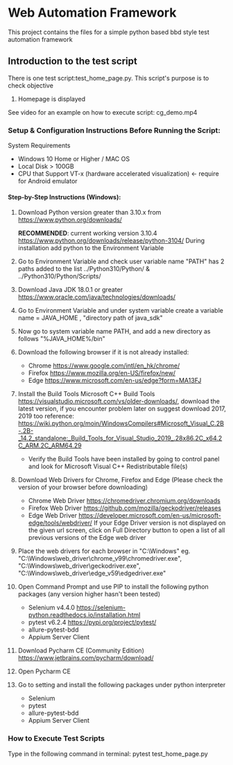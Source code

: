 # Web Automation Framework

This project contains the files for a simple python based bbd style test automation framework

## Introduction to the test script
There is one test script:test_home_page.py. This script's purpose is to check objective
1. Homepage is displayed

See video for an example on how to execute script: cg_demo.mp4

### Setup & Configuration Instructions Before Running the Script:

System Requirements
- Windows 10 Home or Higher / MAC OS 
- Local Disk > 100GB
- CPU that Support VT-x (hardware accelerated visualization) <- require for Android emulator

#### Step-by-Step Instructions (Windows):
1. Download Python version greater than 3.10.x from https://www.python.org/downloads/

    **RECOMMENDED**: current working version 3.10.4 https://www.python.org/downloads/release/python-3104/
    During installation add python to the Environment Variable

2. Go to Environment Variable and check user variable name "PATH" has 2 paths added to the list 
    ../Python310/Python/ & ../Python310/Python/Scripts/
3. Download Java JDK 18.0.1 or greater https://www.oracle.com/java/technologies/downloads/
4. Go to Environment Variable and under system variable create a variable name = JAVA_HOME , "directory path of java_sdk"
5. Now go to system variable name PATH, and add a new directory as follows "%JAVA_HOME%/bin"
6. Download the following browser if it is not already installed: 
   - Chrome https://www.google.com/intl/en_hk/chrome/
   - Firefox https://www.mozilla.org/en-US/firefox/new/
   - Edge https://www.microsoft.com/en-us/edge?form=MA13FJ
7. Install the Build Tools Microsoft C++ Build Tools https://visualstudio.microsoft.com/vs/older-downloads/, download the latest version, if you encounter problem later on suggest download 2017, 2019 too
reference: https://wiki.python.org/moin/WindowsCompilers#Microsoft_Visual_C.2B-.2B-_14.2_standalone:_Build_Tools_for_Visual_Studio_2019_.28x86.2C_x64.2C_ARM.2C_ARM64.29
   - Verify the Build Tools have been installed by going to control panel and look for Microsoft Visual C++ Redistributable file(s)
8. Download Web Drivers for Chrome, Firefox and Edge (Please check the version of your browser before downloading)
   - Chrome Web Driver https://chromedriver.chromium.org/downloads
   - Firefox Web Driver https://github.com/mozilla/geckodriver/releases
   - Edge Web Driver https://developer.microsoft.com/en-us/microsoft-edge/tools/webdriver/
   If your Edge Driver version is not displayed on the given url screen, click on Full Directory button to open a list of all previous versions of the Edge web driver 
9. Place the web drivers for each browser in "C:\Windows\" eg. "C:\Windows\web_driver\chrome_v99\chromedriver.exe", "C:\Windows\web_driver\geckodriver.exe", "C:\Windows\web_driver\edge_v59\edgedriver.exe"
10. Open Command Prompt and use PIP to install the following python packages (any version higher hasn't been tested)
    - Selenium v4.4.0 https://selenium-python.readthedocs.io/installation.html
    - pytest v6.2.4 https://pypi.org/project/pytest/
    - allure-pytest-bdd
    - Appium Server Client
11. Download Pycharm CE (Community Edition) https://www.jetbrains.com/pycharm/download/
12. Open Pycharm CE 
13. Go to setting and install the following packages under python interpreter
    - Selenium
    - pytest
    - allure-pytest-bdd
    - Appium Server Client

### How to Execute Test Scripts
Type in the following command in terminal: 
pytest test_home_page.py